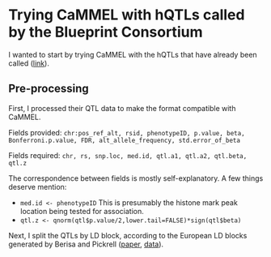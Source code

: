 # Trying CaMMEL with hQTLs called by the Blueprint Consortium

I wanted to start by trying CaMMEL with the hQTLs that have already been called ([link](ftp://ftp.ebi.ac.uk/pub/databases/blueprint/blueprint_Epivar/qtl_as/)).

## Pre-processing

First, I processed their QTL data to make the format compatible with CaMMEL.

Fields provided: `chr:pos_ref_alt, rsid, phenotypeID, p.value, beta, Bonferroni.p.value, FDR, alt_allele_frequency, std.error_of_beta`

Fields required: `chr, rs, snp.loc, med.id, qtl.a1, qtl.a2, qtl.beta, qtl.z`

The correspondence between fields is mostly self-explanatory. A few things deserve mention: 

* `med.id <- phenotypeID` This is presumably the histone mark peak location being tested for association.
* `qtl.z <- qnorm(qtl$p.value/2,lower.tail=FALSE)*sign(qtl$beta)`

Next, I split the QTLs by LD block, according to the European LD blocks generated by Berisa and Pickrell ([paper](https://academic.oup.com/bioinformatics/article/32/2/283/1743626), [data](https://bitbucket.org/nygcresearch/ldetect-data)).



